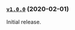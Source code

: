 <a name="v1.0.0"></a>
### [`v1.0.0`](https://github.com/activediscourse/podcast-parser/compare/v2.3.0...v1.0.0) (2020-02-01)

Initial release.
